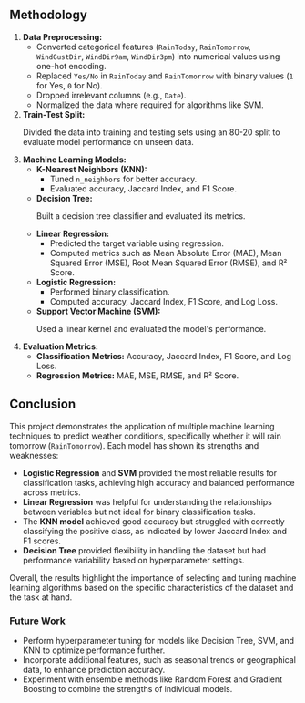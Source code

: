<h2>Methodology</h2>

<ol>
  <li>
    <strong>Data Preprocessing:</strong>
    <ul>
      <li>Converted categorical features (<code>RainToday</code>, <code>RainTomorrow</code>, <code>WindGustDir</code>, <code>WindDir9am</code>, <code>WindDir3pm</code>) into numerical values using one-hot encoding.</li>
      <li>Replaced <code>Yes/No</code> in <code>RainToday</code> and <code>RainTomorrow</code> with binary values (<code>1</code> for Yes, <code>0</code> for No).</li>
      <li>Dropped irrelevant columns (e.g., <code>Date</code>).</li>
      <li>Normalized the data where required for algorithms like SVM.</li>
    </ul>
  </li>
  <li>
    <strong>Train-Test Split:</strong>
    <p>Divided the data into training and testing sets using an 80-20 split to evaluate model performance on unseen data.</p>
  </li>
  <li>
    <strong>Machine Learning Models:</strong>
    <ul>
      <li><strong>K-Nearest Neighbors (KNN):</strong>
        <ul>
          <li>Tuned <code>n_neighbors</code> for better accuracy.</li>
          <li>Evaluated accuracy, Jaccard Index, and F1 Score.</li>
        </ul>
      </li>
      <li><strong>Decision Tree:</strong>
        <p>Built a decision tree classifier and evaluated its metrics.</p>
      </li>
      <li><strong>Linear Regression:</strong>
        <ul>
          <li>Predicted the target variable using regression.</li>
          <li>Computed metrics such as Mean Absolute Error (MAE), Mean Squared Error (MSE), Root Mean Squared Error (RMSE), and R² Score.</li>
        </ul>
      </li>
      <li><strong>Logistic Regression:</strong>
        <ul>
          <li>Performed binary classification.</li>
          <li>Computed accuracy, Jaccard Index, F1 Score, and Log Loss.</li>
        </ul>
      </li>
      <li><strong>Support Vector Machine (SVM):</strong>
        <p>Used a linear kernel and evaluated the model's performance.</p>
      </li>
    </ul>
  </li>
  <li>
    <strong>Evaluation Metrics:</strong>
    <ul>
      <li><strong>Classification Metrics:</strong> Accuracy, Jaccard Index, F1 Score, and Log Loss.</li>
      <li><strong>Regression Metrics:</strong> MAE, MSE, RMSE, and R² Score.</li>
    </ul>
  </li>
</ol>

<h2>Conclusion</h2>

<p>This project demonstrates the application of multiple machine learning techniques to predict weather conditions, specifically whether it will rain tomorrow (<code>RainTomorrow</code>). Each model has shown its strengths and weaknesses:</p>

<ul>
  <li><strong>Logistic Regression</strong> and <strong>SVM</strong> provided the most reliable results for classification tasks, achieving high accuracy and balanced performance across metrics.</li>
  <li><strong>Linear Regression</strong> was helpful for understanding the relationships between variables but not ideal for binary classification tasks.</li>
  <li>The <strong>KNN model</strong> achieved good accuracy but struggled with correctly classifying the positive class, as indicated by lower Jaccard Index and F1 scores.</li>
  <li><strong>Decision Tree</strong> provided flexibility in handling the dataset but had performance variability based on hyperparameter settings.</li>
</ul>

<p>Overall, the results highlight the importance of selecting and tuning machine learning algorithms based on the specific characteristics of the dataset and the task at hand.</p>

<h3>Future Work</h3>
<ul>
  <li>Perform hyperparameter tuning for models like Decision Tree, SVM, and KNN to optimize performance further.</li>
  <li>Incorporate additional features, such as seasonal trends or geographical data, to enhance prediction accuracy.</li>
  <li>Experiment with ensemble methods like Random Forest and Gradient Boosting to combine the strengths of individual models.</li>
</ul>
